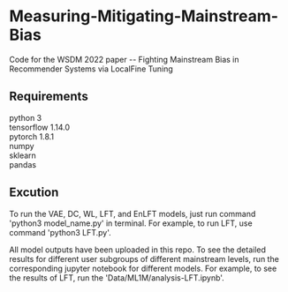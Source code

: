 # Measuring-Mitigating-Mainstream-Bias
Code for the WSDM 2022 paper -- Fighting Mainstream Bias in Recommender Systems via LocalFine Tuning

## Requirements
python 3  
tensorflow 1.14.0  
pytorch 1.8.1   
numpy   
sklearn   
pandas   

## Excution
To run the VAE, DC, WL, LFT, and EnLFT models, just run command 'python3 model_name.py' in terminal. For example, to run LFT, use command 'python3 LFT.py'.

All model outputs have been uploaded in this repo. To see the detailed results for different user subgroups of different mainstream levels, run the corresponding jupyter notebook for different models. For example, to see the results of LFT, run the 'Data/ML1M/analysis-LFT.ipynb'.

